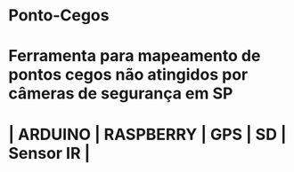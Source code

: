 # Ponto-Cegos
# 	Ferramenta para mapeamento de pontos cegos não atingidos por câmeras de segurança em SP
#	| ARDUINO | RASPBERRY | GPS | SD | Sensor IR |
